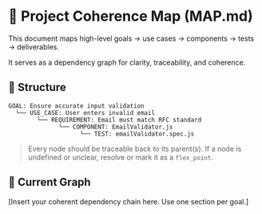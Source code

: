# 🧭 Project Coherence Map (MAP.md)

This document maps high-level goals → use cases → components → tests → deliverables.

It serves as a dependency graph for clarity, traceability, and coherence.

## 📌 Structure

```
GOAL: Ensure accurate input validation
  └── USE_CASE: User enters invalid email
        └── REQUIREMENT: Email must match RFC standard
              └── COMPONENT: EmailValidator.js
                    └── TEST: emailValidator.spec.js
```

> Every node should be traceable back to its parent(s). If a node is undefined or unclear, resolve or mark it as a `flex_point`.

## 🧩 Current Graph

[Insert your coherent dependency chain here. Use one section per goal.]
